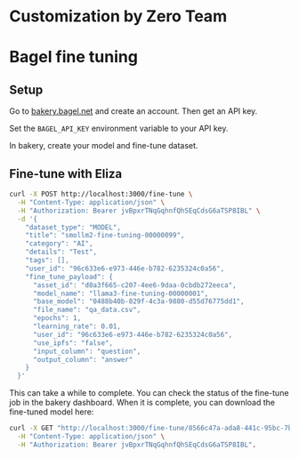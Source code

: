 # Customization by Zero Team

# Bagel fine tuning

## Setup

Go to [bakery.bagel.net](https://bakery.bagel.net) and create an account. Then get an API key.

Set the `BAGEL_API_KEY` environment variable to your API key.

In bakery, create your model and fine-tune dataset.

## Fine-tune with Eliza

```bash
curl -X POST http://localhost:3000/fine-tune \
  -H "Content-Type: application/json" \
  -H "Authorization: Bearer jvBpxrTNqGqhnfQhSEqCdsG6aTSP8IBL" \
  -d '{
    "dataset_type": "MODEL",
    "title": "smollm2-fine-tuning-00000099",
    "category": "AI",
    "details": "Test",
    "tags": [],
    "user_id": "96c633e6-e973-446e-b782-6235324c0a56",
    "fine_tune_payload": {
      "asset_id": "d0a3f665-c207-4ee6-9daa-0cbdb272eeca",
      "model_name": "llama3-fine-tuning-00000001",
      "base_model": "0488b40b-829f-4c3a-9880-d55d76775dd1",
      "file_name": "qa_data.csv",
      "epochs": 1,
      "learning_rate": 0.01,
      "user_id": "96c633e6-e973-446e-b782-6235324c0a56",
      "use_ipfs": "false",
      "input_column": "question",
      "output_column": "answer"
    }
  }'
```

This can take a while to complete. You can check the status of the fine-tune job in the bakery dashboard. When it is complete, you can download the fine-tuned model here:

```bash
curl -X GET "http://localhost:3000/fine-tune/8566c47a-ada8-441c-95bc-7bb07656c4c1" \
  -H "Content-Type: application/json" \
  -H "Authorization: Bearer jvBpxrTNqGqhnfQhSEqCdsG6aTSP8IBL".
```
